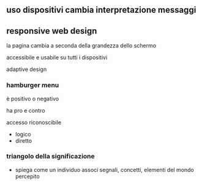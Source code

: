 
## uso dispositivi cambia interpretazione messaggi



## responsive web design

la pagina cambia a seconda della grandezza dello schermo

accessibile e usabile su tutti i dispositivi

adaptive design

### hamburger menu
è positivo o negativo

ha pro e contro

accesso riconoscibile
- logico
- diretto


### triangolo della significazione

- spiega come un individuo associ segnali, concetti, elementi del mondo percepito